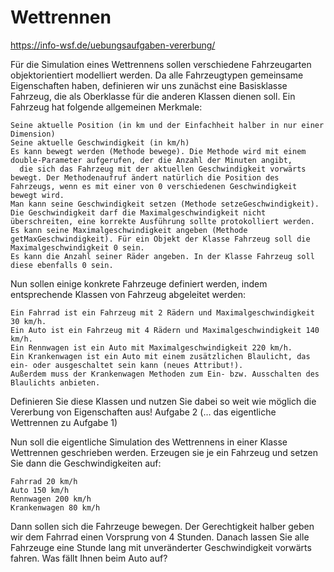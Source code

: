 # Wettrennen
https://info-wsf.de/uebungsaufgaben-vererbung/

Für die Simulation eines Wettrennens sollen verschiedene Fahrzeugarten objektorientiert modelliert werden. 
Da alle Fahrzeugtypen gemeinsame Eigenschaften haben, definieren wir uns zunächst eine Basisklasse Fahrzeug,
die als Oberklasse für die anderen Klassen dienen soll. Ein Fahrzeug hat folgende allgemeinen Merkmale:

    Seine aktuelle Position (in km und der Einfachheit halber in nur einer Dimension)
    Seine aktuelle Geschwindigkeit (in km/h)
    Es kann bewegt werden (Methode bewege). Die Methode wird mit einem double-Parameter aufgerufen, der die Anzahl der Minuten angibt, 
      die sich das Fahrzeug mit der aktuellen Geschwindigkeit vorwärts bewegt. Der Methodenaufruf ändert natürlich die Position des Fahrzeugs, wenn es mit einer von 0 verschiedenen Geschwindigkeit bewegt wird.
    Man kann seine Geschwindigkeit setzen (Methode setzeGeschwindigkeit). Die Geschwindigkeit darf die Maximalgeschwindigkeit nicht überschreiten, eine korrekte Ausführung sollte protokolliert werden.
    Es kann seine Maximalgeschwindigkeit angeben (Methode getMaxGeschwindigkeit). Für ein Objekt der Klasse Fahrzeug soll die Maximalgeschwindigkeit 0 sein.
    Es kann die Anzahl seiner Räder angeben. In der Klasse Fahrzeug soll diese ebenfalls 0 sein. 

Nun sollen einige konkrete Fahrzeuge definiert werden, indem entsprechende Klassen von Fahrzeug abgeleitet werden:

    Ein Fahrrad ist ein Fahrzeug mit 2 Rädern und Maximalgeschwindigkeit 30 km/h.
    Ein Auto ist ein Fahrzeug mit 4 Rädern und Maximalgeschwindigkeit 140 km/h.
    Ein Rennwagen ist ein Auto mit Maximalgeschwindigkeit 220 km/h.
    Ein Krankenwagen ist ein Auto mit einem zusätzlichen Blaulicht, das ein- oder ausgeschaltet sein kann (neues Attribut!). 
    Außerdem muss der Krankenwagen Methoden zum Ein- bzw. Ausschalten des Blaulichts anbieten.
Definieren Sie diese Klassen und nutzen Sie dabei so weit wie möglich die Vererbung von Eigenschaften aus!
Aufgabe 2 (… das eigentliche Wettrennen zu Aufgabe 1)

Nun soll die eigentliche Simulation des Wettrennens in einer Klasse Wettrennen geschrieben werden. Erzeugen sie je ein Fahrzeug und setzen Sie dann die Geschwindigkeiten auf:

    Fahrrad 20 km/h
    Auto 150 km/h
    Rennwagen 200 km/h
    Krankenwagen 80 km/h 

Dann sollen sich die Fahrzeuge bewegen. Der Gerechtigkeit halber geben wir dem Fahrrad einen Vorsprung von 4 Stunden. 
Danach lassen Sie alle Fahrzeuge eine Stunde lang mit unveränderter Geschwindigkeit vorwärts fahren. Was fällt Ihnen beim Auto auf?
